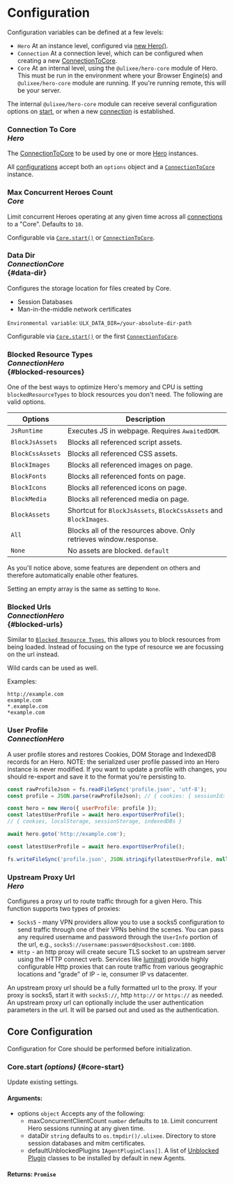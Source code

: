 # Configuration

Configuration variables can be defined at a few levels:

- `Hero` At an instance level, configured via [new Hero()](/docs/hero/basic-client/hero#constructor).
- `Connection` At a connection level, which can be configured when creating a new [ConnectionToCore](/docs/hero/advanced-client/connection-to-core#configuration).
- `Core` At an internal level, using the `@ulixee/hero-core` module of Hero. This must be run in the environment where your Browser Engine(s) and `@ulixee/hero-core` module are running. If you're running remote, this will be your server.

The internal `@ulixee/hero-core` module can receive several configuration options on [start](#core-start), or when a new [connection](/docs/hero/advanced-client/connection-to-core) is established.

### Connection To Core <div class="specs"><i>Hero</i></div>

The [ConnectionToCore](/docs/hero/advanced-client/connection-to-core) to be used by one or more [Hero](/docs/hero/basic-client/hero) instances.

All [configurations](/docs/hero/advanced-client/connection-to-core#configurations) accept both an `options` object and a [`ConnectionToCore`](/docs/hero/advanced-client/connection-to-core) instance.

### Max Concurrent Heroes Count <div class="specs"><i>Core</i></div>

Limit concurrent Heroes operating at any given time across all [connections](/docs/hero/advanced-client/connection-to-core) to a "Core". Defaults to `10`.

Configurable via [`Core.start()`](#core-start) or [`ConnectionToCore`](/docs/hero/advanced-client/connection-to-core#configuration).

### Data Dir <div class="specs"><i>Connection</i><i>Core</i></div> {#data-dir}

Configures the storage location for files created by Core.

- Session Databases
- Man-in-the-middle network certificates

`Environmental variable`: `ULX_DATA_DIR=/your-absolute-dir-path`

Configurable via [`Core.start()`](#core-start) or the first [`ConnectionToCore`](/docs/hero/advanced-client/connection-to-core).

### Blocked Resource Types <div class="specs"><i>Connection</i><i>Hero</i></div> {#blocked-resources}

One of the best ways to optimize Hero's memory and CPU is setting `blockedResourceTypes` to block resources you don't need. The following are valid options.

<p class="show-table-header show-bottom-border minimal-row-height"></p>

| Options          | Description                                                        |
| ---------------- | ------------------------------------------------------------------ |
| `JsRuntime`      | Executes JS in webpage. Requires `AwaitedDOM`.                     |
| `BlockJsAssets`  | Blocks all referenced script assets.                               |
| `BlockCssAssets` | Blocks all referenced CSS assets.                                  |
| `BlockImages`    | Blocks all referenced images on page.                              |
| `BlockFonts`     | Blocks all referenced fonts on page.                               |
| `BlockIcons`     | Blocks all referenced icons on page.                               |
| `BlockMedia`     | Blocks all referenced media on page.                               |
| `BlockAssets`    | Shortcut for `BlockJsAssets`, `BlockCssAssets` and `BlockImages`.  |
| `All`            | Blocks all of the resources above. Only retrieves window.response. |
| `None`           | No assets are blocked. `default`                                   |

As you'll notice above, some features are dependent on others and therefore automatically enable other features.

Setting an empty array is the same as setting to `None`.

### Blocked Urls<div class="specs"><i>Connection</i><i>Hero</i></div> {#blocked-urls}

Similar to [`Blocked Resource Types`](#blocked-resources), this allows you to block resources
from being loaded. Instead of focusing on the type of resource we are focussing on the url instead.

Wild cards can be used as well.

Examples:

```
http://example.com
example.com
*.example.com
*example.com
```

### User Profile <div class="specs"><i>Connection</i><i>Hero</i></div>

A user profile stores and restores Cookies, DOM Storage and IndexedDB records for an Hero. NOTE: the serialized user profile passed into an Hero instance is never modified. If you want to update a profile with changes, you should re-export and save it to the format you're persisting to.

```js
const rawProfileJson = fs.readFileSync('profile.json', 'utf-8');
const profile = JSON.parse(rawProfileJson); // { cookies: { sessionId: 'test' }}

const hero = new Hero({ userProfile: profile });
const latestUserProfile = await hero.exportUserProfile();
// { cookies, localStorage, sessionStorage, indexedDBs }

await hero.goto('http://example.com');

const latestUserProfile = await hero.exportUserProfile();

fs.writeFileSync('profile.json', JSON.stringify(latestUserProfile, null, 2));
```

### Upstream Proxy Url <div class="specs"><i>Hero</i></div>

Configures a proxy url to route traffic through for a given Hero. This function supports two types of proxies:

- `Socks5` - many VPN providers allow you to use a socks5 configuration to send traffic through one of their VPNs behind the scenes. You can pass any required username and password through the `UserInfo` portion of the url, e.g., `socks5://username:password@sockshost.com:1080`.
- `Http` - an http proxy will create secure TLS socket to an upstream server using the HTTP connect verb. Services like [luminati](https://luminati.io) provide highly configurable Http proxies that can route traffic from various geographic locations and "grade" of IP - ie, consumer IP vs datacenter.

An upstream proxy url should be a fully formatted url to the proxy. If your proxy is socks5, start it with `socks5://`, http `http://` or `https://` as needed. An upstream proxy url can optionally include the user authentication parameters in the url. It will be parsed out and used as the authentication.

## Core Configuration

Configuration for Core should be performed before initialization.

### Core.start *(options)* {#core-start}

Update existing settings.

#### **Arguments**:

- options `object` Accepts any of the following:
  - maxConcurrentClientCount `number` defaults to `10`. Limit concurrent Hero sessions running at any given time.
  - dataDir `string` defaults to `os.tmpdir()/.ulixee`. Directory to store session databases and mitm certificates.
  - defaultUnblockedPlugins `IAgentPluginClass[]`. A list of [Unblocked Plugin](https://github.com/ulixee/unblocked/tree/main/specification) classes to be installed by default in new Agents.

#### **Returns**: `Promise`
